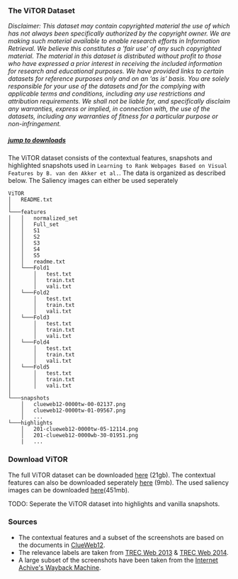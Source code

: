 ### The ViTOR Dataset
*Disclaimer: This dataset may contain copyrighted material the use of which has not always been specifically authorized by the copyright owner. We are making such material available to enable research efforts in Information Retrieval. We believe this constitutes a 'fair use' of any such copyrighted material. The material in this dataset is distributed without profit to those who have expressed a prior interest in receiving the included information for research and educational purposes. We have provided links to certain datasets for reference purposes only and on an  ‘as is’ basis. You are solely responsible for your use of the datasets and for the complying with applicable terms and conditions, including any use restrictions and attribution requirements. We shall not be liable for, and specifically disclaim any warranties, express or implied, in connection with, the use of the datasets, including any warranties of fitness for a particular purpose or non-infringement.*

##### [jump to downloads](https://github.com/Braamling/learning-to-rank-webpages-based-on-visual-features/blob/master/dataset.md#download-vitor)
The ViTOR dataset consists of the contextual features, snapshots and highlighted snapshots used in `Learning to Rank Webpages Based on Visual Features by B. van den Akker et al.`. The data is organized as described below. The Saliency images can either be used seperately 

```
ViTOR
│   README.txt  
│
└───features
│   │   normalized_set
│   │   Full_set
│   │   S1
│   │   S2
│   │   S3
│   │   S4
│   │   S5
│   │   readme.txt 
│   └───Fold1
│       │   test.txt
│       │   train.txt
│       │   vali.txt
│   └───Fold2
│       │   test.txt
│       │   train.txt
│       │   vali.txt
│   └───Fold3
│       │   test.txt
│       │   train.txt
│       │   vali.txt
│   └───Fold4
│       │   test.txt
│       │   train.txt
│       │   vali.txt
│   └───Fold5
│       │   test.txt
│       │   train.txt
│       │   vali.txt
│   
└───snapshots
    │   clueweb12-0000tw-00-02137.png
    │   clueweb12-0000tw-01-09567.png
    │   ...
└───highlights
    │   201-clueweb12-0000tw-05-12114.png
    │   201-clueweb12-0000wb-30-01951.png
    |   ...

```

### Download ViTOR
The full ViTOR dataset can be downloaded [here](https://drive.google.com/open?id=1afPX7fHmN6l4BUAJzj_CD3iSY7Ahk5Us) (21gb). The contextual features can also be downloaded seperately [here](https://drive.google.com/open?id=1Erp_GyY0-H9XQfDon4yasUG62xV5LKpG) (9mb). The used saliency images can be downloaded [here](https://drive.google.com/open?id=1s286YhW0aC7qORUjpwR48tvUVUTz_OIM)(451mb).

TODO: Seperate the ViTOR dataset into highlights and vanilla snapshots.

### Sources
- The contextual features and a subset of the screenshots are based on the documents in [ClueWeb12](https://lemurproject.org/clueweb12/).
- The relevance labels are taken from [TREC Web 2013](https://trec.nist.gov/data/web2013.html) & [TREC Web 2014](https://trec.nist.gov/data/web2014.html).
- A large subset of the screenshots have been taken from the [Internet Achive's Wayback Machine](https://archive.org/web/).

